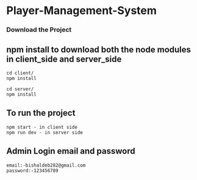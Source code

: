# Player-Management-System

### Download the Project
    
## npm install to download both the node modules in client_side and server_side
   
    cd client/
    npm install
    
    cd server/
    npm install
    
## To run the project
    npm start - in client side
    npm run dev - in server side

## Admin Login email and password
    email:-bishaldeb282@gmail.com
    password:-123456789
   
